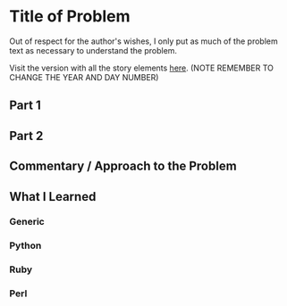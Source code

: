 # Title of Problem

Out of respect for the author's wishes, I only put as much of the problem text as necessary to understand the problem.

Visit the version with all the story elements [here](https://adventofcode.com/2015/day/3). (NOTE REMEMBER TO CHANGE THE YEAR AND DAY NUMBER)

## Part 1

## Part 2

## Commentary / Approach to the Problem

## What I Learned

### Generic

### Python

### Ruby

### Perl

